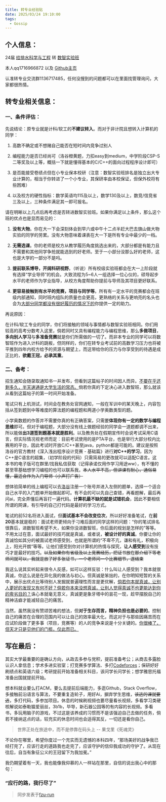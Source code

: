 ```yaml
---
title: 转专业经验贴
date: 2025/03/24 19:10:00
tags:
  - Gossip
---
```

## 个人信息：

24届 <u>给排水科学与工程</u> 转 <u>数智实验班</u>

本人qq1716966872 以及 [Github主页](https://github.com/155TuT)

认准转专业交流群1136717485，任何没搜到的问题都可以在里面找管理询问，大家都很热情。

## 转专业相关信息：

### 一、条件评估：

先说结论：原专业就是计科/软工的**不建议转入**。而对于非计院且想转入计算机的同学：

1. 高数不确定或不想赌自己能否在短时间内竞争过别人

2. 编程能力是否已经尚可（洛谷橙黄题，力扣easy到medium，中学阶段CSP-S二等奖及以上等，概括一下就是懂得基本的C/C++的面向过程程序设计即可）

3. 是否能接受卷绩点但在小专业保本校研（注意：数智实验班排名是独立出大专业计算的，相当于你转进了一个小专业，其保研率由本校保证，但保外校将有些困难）

4. 以及校方的硬性指标：数学英语均115及以上，数学130及以上，数竞/信竞省三及以上，三种条件满足其一即可报名。

请在明晰以上几点后再考虑是否转进数智实验班。如果你满足以上条件，那么这个班的优点也是显而易见的：

1. **没有大物**。你在大一下会深刻体会到早六或中午十二点半赶大巴去旗山做大物实验的同学的劳累。没有大物意味着课表在大一下是所有专业中最少的一档。

2. **无需选课**。你的老师是校方从教学履历角度挑选出来的，大部分都是有能力且不需要和其他同学争抢就能选到的好老师。至于一小部分没那么好的老师，这也是大学的一部分不是吗。

3. **提前联系博导，开阔科研视野**。（听说）所有校级实验班都会在大一上阶段就有选择“学业导师”的机会。大致流程为5~6人一组选择一位心仪的，硕导起步水平的老师作为学业指导，从校方角度帮助你提前与导师及其项目更好联系。

4. **更容易接触到有水平的竞赛，项目与同学等**。所有有一定水平的竞赛都会在班级内部通知，同时班内组队的质量也会更高，更熟络的关系与更响亮的名头也会为<u>大部分同学都没有很好履历的情况下的</u>你提供一定的助力。

再说原因：

在计科/软工专业的同学，你们将接触的领域与事情都与数智实验班相同。你们用较高的高考分数考入这里，倘若同时又具有编程能力与编程思维，那么**多做项目**，**多向别人学习**与**多准备竞赛**就是你们所需做的一切了。而非本专业的同学可以将数智班作为进入计科的跳板，但同样的，你们在转专业考试前的高数学习压力也将被平推到四年内校方给予的资源与期望上，而这带给你的压力与你享受到的待遇是成正比的，**欲戴王冠，必承其重**。

### 二、备考：

招生通知会随录取通知书一并发布，但看到这篇帖子的时间因人而异。<u>不要在乎还剩多久，半天速通是大学生活的常态。</u>倘若你真的下定决心进入数智班，那么就该从看到这篇帖子的第一时间开始准备。

笔试只有上机测试，时间会在教务处官网通知，一般在军训中的某天晚上，内容包括从签到题到中等难度的算法题的编程题和两道小学奥数类型的题。

小学奥数题的作答并不需要你真的有正确答案，只需要**体现你有一定的数学与编程思维**即可。但对于编程题，大部分没有线上做题经验的同学会一道题都调不出来，所以能做**出3道签到题基本就是胜利**。以及教务处在假期宣传时会说考试采用C语言，但实际情况视老师而定：目前考试使用的是PTA平台，也是举行大部分校内比赛用的平台，因此考试时开放C/C++甚至java，python都是可能的。建议是按照洛谷的官方教材《深入浅出程序设计竞赛 - 基础篇》进行**对C++的学习**，因为C++是C语言的超集，（初学阶段的代码）只需简易的更改就可以适配C语言。这本书的电子版可在群里/找我私信获取（记得承诺仅用作学习用途ww），有不懂的甚至零基础想学习编程的也可以联系我，~~本人水平不高，但讲课有耐心，通俗易懂，最适合作为入门导师（小声打广告）~~

想体验简单的线上编程可以去[洛谷](https://www.luogu.com.cn/)注册一个账号并进入左侧的题单，选择一个适合自己水平的入门题单开始做起即可。有不会的可以先自己查错，再看题解，最后再问ai，完全弄懂后再盲打一遍代码。**计算机最不缺的就是试错机会**，因此不要相信所谓的网课，有引导的自己打代码是最好的学习方式。

笔试的前52名将进入面试，但**面试基本不会改变位次**，所以好好准备笔试，在**前20**基本就是稳的：面试老师更倾向于刁难后面的同学这样的问题：“你的笔试排名很靠后，进数智班希望不大，如果你没进数智班，你后面的规划是怎样的”等等。不用太过在意，面试最好的技巧就是真诚，或者说，**被设计好的真诚**。你要让你的真诚恰如其分的被面试老师感受到，也就是所谓的“不卑不亢，谦和有礼，积极向上，阳光开朗”等等。让他们感受到你对计算机的热情与探究，**让人感受到**没有技巧才是最好的技巧。~~以及如果你有省级及以上竞赛经历，把证书放在那介绍下等老师问就可以，我就是放了好多张证书，一个老师问一个比赛细节，遂结束~~

我这么说其实听起来很令人反感，如可以这样反驳：什么叫让人感受到？我本就很真诚，你这么说是在异化我的做法与初心。但真诚是笨拙的，在你明知短暂的关系中，展示出优点比等待别人发掘就普遍理性而言是更优解，<u>倘若你本就真诚，让别人更好的发现又有何不好？倘若你本来没想真诚，让别人觉得真诚不也更能达到你的卑劣目的？</u>诛心本就毫无意义，真诚更是象牙塔中的昙花一现，趁早摆脱自己的精神洁癖才能减轻自己的痛苦。

当然，虽然我没有赞颂苦难的想法，但**对于生存而言，精神负担也是必要的**。控制自己的痛苦在合理的范围内可以让自己的效率最大化，而这对于与那些因痛苦而在应试阶段做了更多事（项目，竞赛等）的人的竞争来说是十分关键的。<u>你很棒了，但天才只是见他们的门槛，仅此而已。</u>

## 写在最后：

其实大学最重要的是确认方向，从政去多参与党积，提前准备考公；从商去多露脸认识人拿信息；学术多进实验室；打竞赛多学算法、多打[Codeforces](https://codeforces.com/)；保研好好刷绩点和英语六级；考研提前开始准备相关科目，该问学长问学长；想学雅思托福准备出国就提前开始。

想本科就业要么打ACM，要么去提前后端能力，多逛Github，Stack Overflow，多接触前沿语言与算法，不要重复造轮子，用好Ai，摒弃学生思维，~~该逃的课就要逃~~，多打代码，多参加项目。休息的时候刷视频也要尽量看长视频，多看学习类硬核解说如泰勒猫爱丽丝，3b1b，毕导，新石器公园等的有内容的长视频。多看书，多玩用脑子的游戏，不过这是该养成的习惯而不是该强迫自己去做的任务，倘若不接纳这点的话，较充实的休息时间也会适得其反，一切还是看你自己。

> 世界正处在旅途中，而不是停靠在码头上 -- 果戈里《死魂灵》

不论你在哪里，希望你度过一个充实而无遗憾的本科四年，“那场美好的战争我已经打完了，应该行走的道路我也走完了，应该守护的信仰我成功的守护了。从现在往后，自当有象征公义的王冠留下为我加冕。”

我仍期望着有一天，我也能像我仰慕的人一样站在那里，自信的说出我心中的那句：

### “应行的路，我行尽了”

> 同步发表于[fzu-run](https://run.west2.online/change-major/cs/250324-1/)
